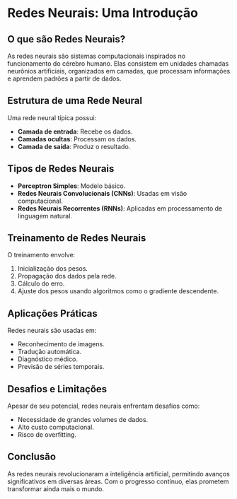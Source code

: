 # Redes Neurais: Uma Introdução

## O que são Redes Neurais?
As redes neurais são sistemas computacionais inspirados no funcionamento do cérebro humano. Elas consistem em unidades chamadas neurônios artificiais, organizados em camadas, que processam informações e aprendem padrões a partir de dados.

## Estrutura de uma Rede Neural
Uma rede neural típica possui:
- **Camada de entrada**: Recebe os dados.
- **Camadas ocultas**: Processam os dados.
- **Camada de saída**: Produz o resultado.

## Tipos de Redes Neurais
- **Perceptron Simples**: Modelo básico.
- **Redes Neurais Convolucionais (CNNs)**: Usadas em visão computacional.
- **Redes Neurais Recorrentes (RNNs)**: Aplicadas em processamento de linguagem natural.

## Treinamento de Redes Neurais
O treinamento envolve:
1. Inicialização dos pesos.
2. Propagação dos dados pela rede.
3. Cálculo do erro.
4. Ajuste dos pesos usando algoritmos como o gradiente descendente.

## Aplicações Práticas
Redes neurais são usadas em:
- Reconhecimento de imagens.
- Tradução automática.
- Diagnóstico médico.
- Previsão de séries temporais.

## Desafios e Limitações
Apesar de seu potencial, redes neurais enfrentam desafios como:
- Necessidade de grandes volumes de dados.
- Alto custo computacional.
- Risco de overfitting.

## Conclusão
As redes neurais revolucionaram a inteligência artificial, permitindo avanços significativos em diversas áreas. Com o progresso contínuo, elas prometem transformar ainda mais o mundo.
